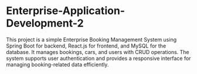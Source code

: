 # Enterprise-Application-Development-2
This project is a simple Enterprise Booking Management System using Spring Boot for backend, React.js for frontend, and MySQL for the database. It manages bookings, cars, and users with CRUD operations. The system supports user authentication and provides a responsive interface for managing booking-related data efficiently.
